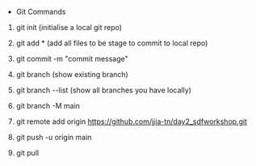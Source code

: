 - Git Commands

1. git init (initialise a local git repo)

2. git add * (add all files to be stage to commit to local repo)

3. git commit -m "commit message"

4. git branch (show existing branch)

5. git branch --list (show all branches you have locally)

6. git branch -M main

7. git remote add origin https://github.com/jjia-tn/day2_sdfworkshop.git

8. git push -u origin main

9. git pull